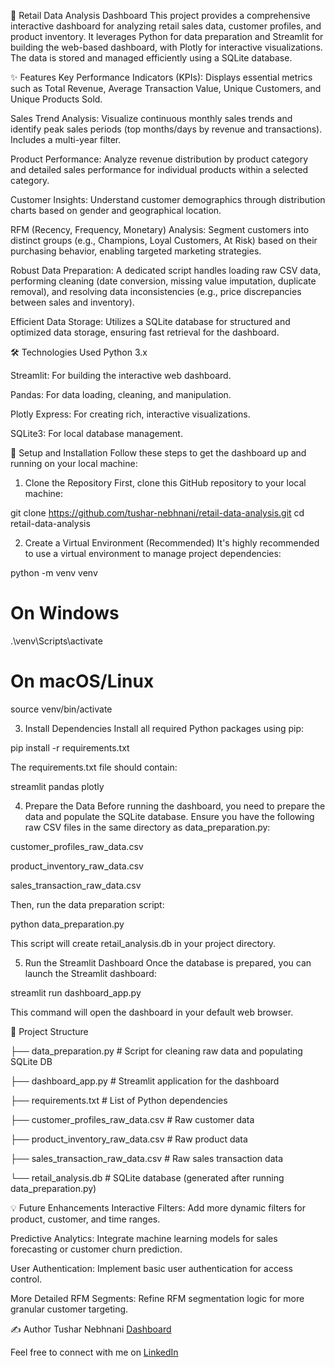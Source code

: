 🛒 Retail Data Analysis Dashboard
This project provides a comprehensive interactive dashboard for analyzing retail sales data, customer profiles, and product inventory. It leverages Python for data preparation and Streamlit for building the web-based dashboard, with Plotly for interactive visualizations. The data is stored and managed efficiently using a SQLite database.

✨ Features
Key Performance Indicators (KPIs): Displays essential metrics such as Total Revenue, Average Transaction Value, Unique Customers, and Unique Products Sold.

Sales Trend Analysis: Visualize continuous monthly sales trends and identify peak sales periods (top months/days by revenue and transactions). Includes a multi-year filter.

Product Performance: Analyze revenue distribution by product category and detailed sales performance for individual products within a selected category.

Customer Insights: Understand customer demographics through distribution charts based on gender and geographical location.

RFM (Recency, Frequency, Monetary) Analysis: Segment customers into distinct groups (e.g., Champions, Loyal Customers, At Risk) based on their purchasing behavior, enabling targeted marketing strategies.

Robust Data Preparation: A dedicated script handles loading raw CSV data, performing cleaning (date conversion, missing value imputation, duplicate removal), and resolving data inconsistencies (e.g., price discrepancies between sales and inventory).

Efficient Data Storage: Utilizes a SQLite database for structured and optimized data storage, ensuring fast retrieval for the dashboard.

🛠️ Technologies Used
Python 3.x

Streamlit: For building the interactive web dashboard.

Pandas: For data loading, cleaning, and manipulation.

Plotly Express: For creating rich, interactive visualizations.

SQLite3: For local database management.

🚀 Setup and Installation
Follow these steps to get the dashboard up and running on your local machine:

1. Clone the Repository
First, clone this GitHub repository to your local machine:

git clone https://github.com/tushar-nebhnani/retail-data-analysis.git
cd retail-data-analysis

2. Create a Virtual Environment (Recommended)
It's highly recommended to use a virtual environment to manage project dependencies:

python -m venv venv
# On Windows
.\venv\Scripts\activate
# On macOS/Linux
source venv/bin/activate

3. Install Dependencies
Install all required Python packages using pip:

pip install -r requirements.txt

The requirements.txt file should contain:

streamlit
pandas
plotly

4. Prepare the Data
Before running the dashboard, you need to prepare the data and populate the SQLite database. Ensure you have the following raw CSV files in the same directory as data_preparation.py:

customer_profiles_raw_data.csv

product_inventory_raw_data.csv

sales_transaction_raw_data.csv

Then, run the data preparation script:

python data_preparation.py

This script will create retail_analysis.db in your project directory.

5. Run the Streamlit Dashboard
Once the database is prepared, you can launch the Streamlit dashboard:

streamlit run dashboard_app.py

This command will open the dashboard in your default web browser.

📁 Project Structure

├── data_preparation.py         # Script for cleaning raw data and populating SQLite DB

├── dashboard_app.py            # Streamlit application for the dashboard

├── requirements.txt            # List of Python dependencies

├── customer_profiles_raw_data.csv  # Raw customer data

├── product_inventory_raw_data.csv  # Raw product data

├── sales_transaction_raw_data.csv  # Raw sales transaction data

└── retail_analysis.db          # SQLite database (generated after running data_preparation.py)

💡 Future Enhancements
Interactive Filters: Add more dynamic filters for product, customer, and time ranges.

Predictive Analytics: Integrate machine learning models for sales forecasting or customer churn prediction.

User Authentication: Implement basic user authentication for access control.

More Detailed RFM Segments: Refine RFM segmentation logic for more granular customer targeting.

✍️ Author
Tushar Nebhnani
[Dashboard](https://retail-dashboard-analysis-tushar-nebhnani.streamlit.app/)

Feel free to connect with me on [LinkedIn](www.linkedin.com/in/tushar-nebhnani)
